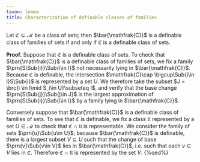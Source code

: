 ```yaml
---
taxon: lemma
title: Characterization of definable classes of families
---
```


Let $\mathfrak{C}\subseteq\mathscr{M}$ be a class of sets; then $\bar{\mathfrak{C}}$ is a definable class of families of sets if and only if $\mathfrak{C}$ is a definable class of sets.


**Proof.** Suppose that $\mathfrak{C}$ is a definable class of sets. To
check that $\bar{\mathfrak{C}}$ is a definable class of families of sets,
we fix a family $\prn{S\Sub{i}}\Sub{i\in I}$ not necessarily lying in $\bar{\mathfrak{C}}$. Because $\mathfrak{C}$ is definable, the intersection $\mathfrak{C}\cap \bigcup\Sub{i\in I}S\Sub{i}$ is represented by a set $U$. We therefore take the subset $J = \brc{i \in I\mid S_i\in U}\subseteq I$, and verify that the base change $\prn{S\Sub{j}}\Sub{j\in J}$ is the largest approximation of $\prn{S\Sub{i}}\Sub{i\in I}$ by a family lying in $\bar{\mathfrak{C}}$.

Conversely suppose that $\bar{\mathfrak{C}}$ is a definable class of families of sets. To see that $\mathfrak{C}$ is definable, we fix a class $\mathfrak{U}$ represented by a set $U\in\mathscr{M}$ to check that $\mathfrak{C}\cap\mathfrak{U}$ is representable. We consider the family of sets $\prn{u}\Sub{u\in U}$; because $\bar{\mathfrak{C}}$ is definable, there is a largest subset $V\subseteq U$ such that the change of base $\prn{v}\Sub{v\in V}$ lies in $\bar{\mathfrak{C}}$, i.e. such that each $v\in V$ lies in $\mathfrak{C}$. Therefore $\mathfrak{C}\cap\mathfrak{U}$ is represented by the set $V$.
{%qed%}
